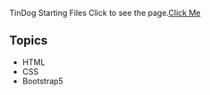 TinDog Starting Files
Click to see the page.[Click Me](https://ozlemozeren.github.io/tindog-start-master/)

## Topics

- HTML
- CSS
- Bootstrap5



